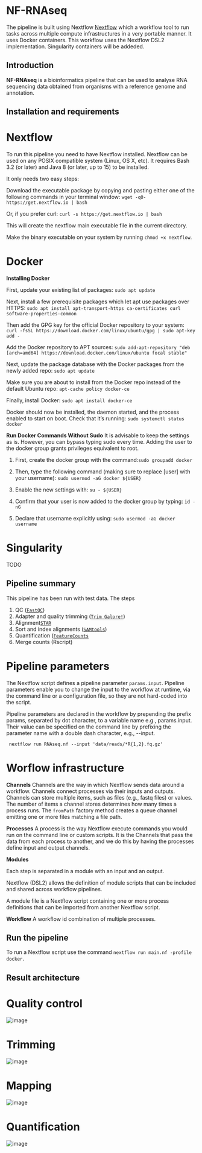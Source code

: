 # NF-RNAseq

The pipeline is built using Nextflow [Nextflow](https://www.nextflow.io) which a workflow tool to run tasks across multiple compute infrastructures in a very portable manner. It uses Docker containers. This workflow uses the Nextflow DSL2 implementation. Singularity containers will be addeded.

## Introduction

**NF-RNAseq** is a bioinformatics pipeline that can be used to analyse RNA sequencing data obtained from organisms with a reference genome and annotation. 

## Installation and requirements

# Nextflow

To run this pipeline you need to have Nextflow installed. Nextflow can be used on any POSIX compatible system (Linux, OS X, etc). It requires Bash 3.2 (or later) and Java 8 (or later, up to 15) to be installed.

It only needs two easy steps:

Download the executable package by copying and pasting either one of the following commands in your terminal window: `wget -qO- https://get.nextflow.io | bash`

Or, if you prefer curl: `curl -s https://get.nextflow.io | bash`

This will create the nextflow main executable file in the current directory.

Make the binary executable on your system by running `chmod +x nextflow`.

# Docker
**Installing Docker**


First, update your existing list of packages:
`sudo apt update`

Next, install a few prerequisite packages which let apt use packages over HTTPS:
`sudo apt install apt-transport-https ca-certificates curl software-properties-common`

Then add the GPG key for the official Docker repository to your system:
`curl -fsSL https://download.docker.com/linux/ubuntu/gpg | sudo apt-key add -`

Add the Docker repository to APT sources:
`sudo add-apt-repository "deb [arch=amd64] https://download.docker.com/linux/ubuntu focal stable"`

Next, update the package database with the Docker packages from the newly added repo:
`sudo apt update`

Make sure you are about to install from the Docker repo instead of the default Ubuntu repo:
`apt-cache policy docker-ce`

Finally, install Docker:
`sudo apt install docker-ce`

Docker should now be installed, the daemon started, and the process enabled to start on boot. Check that it’s running:
`sudo systemctl status docker`


**Run Docker Commands Without Sudo**
It is advisable to keep the settings as is. However, you can bypass typing sudo every time. Adding the user to the docker group grants privileges equivalent to root.

1. First, create the docker group with the command:`sudo groupadd docker`

2. Then, type the following command (making sure to replace [user] with your username): `sudo usermod -aG docker ${USER}`

3. Enable the new settings with: `su - ${USER}`

4. Confirm that your user is now added to the docker group by typing: `id -nG`

5. Declare that username explicitly using: `sudo usermod -aG docker username`



# Singularity

TODO


## Pipeline summary

This pipeline has been run with test data. The steps 

1. QC ([`FastQC`](https://www.bioinformatics.babraham.ac.uk/projects/fastqc/))
2. Adapter and quality trimming ([`Trim Galore!`](https://www.bioinformatics.babraham.ac.uk/projects/trim_galore/))
3. Alignment[`STAR`](https://github.com/alexdobin/STAR) 
4. Sort and index alignments ([`SAMtools`](https://sourceforge.net/projects/samtools/files/samtools/))
5. Quantification ([`FeatureCounts`](http://subread.sourceforge.net/)
6. Merge counts (Rscript)

# Pipeline parameters
The Nextflow script defines a pipeline parameter `params.input`. Pipeline parameters enable you to change the input to the workflow at runtime, via the command line or a configuration file, so they are not hard-coded into the script.

Pipeline parameters are declared in the workflow by prepending the prefix params, separated by dot character, to a variable name e.g., params.input. Their value can be specified on the command line by prefixing the parameter name with a double dash character, e.g., --input.

` nextflow run RNAseq.nf --input 'data/reads/*R{1,2}.fq.gz'`

# Worflow infrastructure

**Channels**
Channels are the way in which Nextflow sends data around a workflow. Channels connect processes via their inputs and outputs. Channels can store multiple items, such as files (e.g., fastq files) or values. The number of items a channel stores determines how many times a process runs.
The `fromPath` factory method creates a queue channel emitting one or more files matching a file path. 

**Processes**
A process is the way Nextflow execute commands you would run on the command line or custom scripts. It is the Channels that pass the data from each process to another, and we do this by having the processes define input and output channels.

**Modules**

Each step is separated in a module with an input and an output.

Nextflow (DSL2) allows the definition of module scripts that can be included and shared across workflow pipelines.

A module file is a Nextflow script containing one or more process definitions that can be imported from another Nextflow script.

**Workflow**
A workflow id combination of multiple processes.

## Run the pipeline

To run a Nextflow script use the command `nextflow run main.nf -profile docker`.


## Result architecture
# Quality control
![image](https://user-images.githubusercontent.com/59562743/123944223-d19c4a00-d994-11eb-91ec-d4ae1e7c685f.png)


# Trimming 
![image](https://user-images.githubusercontent.com/59562743/123944093-b03b5e00-d994-11eb-9134-c635c1540973.png)

# Mapping 
![image](https://user-images.githubusercontent.com/59562743/123947189-0362e000-d998-11eb-828e-0c3ada2fea64.png)

# Quantification
![image](https://user-images.githubusercontent.com/59562743/123947308-28575300-d998-11eb-9925-a73d52693b4c.png)




